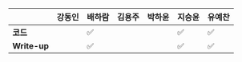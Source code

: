 |              | 강동인 | 배하람 | 김용주 | 박하윤 | 지승윤 | 유예찬 |
| ------------ | ------ | ------ | ------ | ------ | ------ | ------------ |
| **코드**     ||:white_check_mark:|  |        |:white_check_mark:| :white_check_mark: |
| **Write-up** ||:white_check_mark:|  |        | :white_check_mark:| :white_check_mark: |


